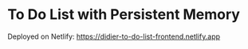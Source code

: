 # To Do List with Persistent Memory

Deployed on Netlify: https://didier-to-do-list-frontend.netlify.app
